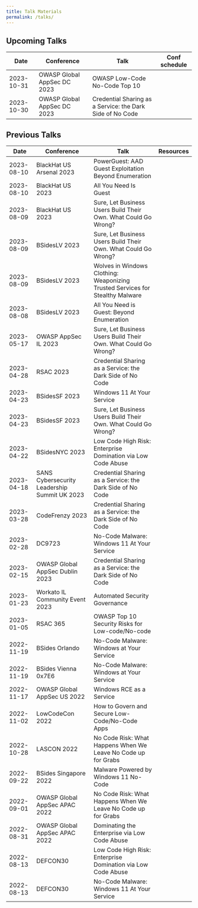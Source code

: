 ```yaml
--- 
title: Talk Materials
permalink: /talks/
---
```


## Upcoming Talks

| Date | Conference | Talk | Conf schedule |
| - | - | - | - |
| 2023-10-31 | OWASP Global AppSec DC 2023 | OWASP Low-Code No-Code Top 10 | [<i class="fab fa-fw fa-calendar" title="Conference schedule"></i>](https://owasp2023globalappsecwashin.sched.com/event/1OUyz/owasp-low-code-no-code-top-10) |
| 2023-10-30 | OWASP Global AppSec DC 2023 | Credential Sharing as a Service: the Dark Side of No Code| [<i class="fab fa-fw fa-calendar" title="Conference schedule"></i>](https://owasp2023globalappsecwashin.sched.com/event/1Os3h/credential-sharing-as-a-service-the-dark-side-of-no-code) |


## Previous Talks

| Date | Conference | Talk | Resources |
| - | - | - | - |
| 2023-08-10 | BlackHat US Arsenal 2023 | PowerGuest: AAD Guest Exploitation Beyond Enumeration | [<i class="fab fa-fw fa-github" title="powerpwn"></i>](https://github.com/mbrg/power-pwn) |
| 2023-08-10 | BlackHat US 2023 | All You Need Is Guest | [<i class="fab fa-fw fa-slideshare" title="Slides"></i>](../assets/pdfs/2023-08-10_BHUSA-2023_All_You_Need_is_Guest.pdf) [<i class="fab fa-fw fa-github" title="powerpwn"></i>](https://github.com/mbrg/power-pwn) |
| 2023-08-09 | BlackHat US 2023 | Sure, Let Business Users Build Their Own. What Could Go Wrong? | [<i class="fab fa-fw fa-slideshare" title="Slides"></i>](../assets/pdfs/2023-08-09_BHUSA-2023_Sure_Let_Business_Users_Build_Their_Own_What_Could_Go_Wrong.pdf) [<i class="fab fa-fw fa-book" title="OWASP LCNC Top 10"></i>](https://owasp.org/www-project-top-10-low-code-no-code-security-risks/) |
| 2023-08-09 | BSidesLV 2023 | Sure, Let Business Users Build Their Own. What Could Go Wrong? | [<i class="fab fa-fw fa-slideshare" title="Slides"></i>](../assets/pdfs/2023-08-09_BSidesLV-2023_Sure_Let_Business_Users_Build_Their_Own_What_Could_Go_Wrong.pdf) [<i class="fab fa-fw fa-youtube" title="Recording"></i>](https://www.youtube.com/watch?v=nHDUVzrpZEk&t=23971s) [<i class="fab fa-fw fa-book" title="OWASP LCNC Top 10"></i>](https://owasp.org/www-project-top-10-low-code-no-code-security-risks/) |
| 2023-08-09 | BSidesLV 2023 | Wolves in Windows Clothing: Weaponizing Trusted Services for Stealthy Malware | [<i class="fab fa-fw fa-slideshare" title="Slides"></i>](../assets/pdfs/2023-08-09_BSidesLV-2023_Wolves_in_Windows_Clothing.pdf) [<i class="fab fa-fw fa-youtube" title="Recording"></i>](https://www.youtube.com/live/4L5lPqgAgR4?t=7426) |
| 2023-08-08 | BSidesLV 2023 | All You Need is Guest: Beyond Enumeration | [<i class="fab fa-fw fa-slideshare" title="Slides"></i>](../assets/pdfs/2023-08-08_BSidesLV-2023_All_You_Need_is_Guest.pdf) [<i class="fab fa-fw fa-youtube" title="Recording"></i>](https://youtu.be/Eh6b1H_-U20?t=29472) |
| 2023-05-17 | OWASP AppSec IL 2023 | Sure, Let Business Users Build Their Own. What Could Go Wrong? | [<i class="fab fa-fw fa-book" title="OWASP LCNC Top 10"></i>](https://owasp.org/www-project-top-10-low-code-no-code-security-risks/) |
| 2023-04-28 | RSAC 2023 | Credential Sharing as a Service: the Dark Side of No Code | [<i class="fab fa-fw fa-slideshare" title="Slides"></i>](../assets/pdfs/2023-04-28_RSAC-2023_DAS-R06_Credential_Sharing_as_a_Service_The_Dark_Side_of_No_Code.pdf) [<i class="fab fa-fw fa-youtube" title="Recording"></i>](https://www.youtube.com/watch?v=QtaA5U7LJ74) |
| 2023-04-23 | BSidesSF 2023 | Windows 11 At Your Service | [<i class="fab fa-fw fa-slideshare" title="Slides"></i>](../assets/pdfs/2023-04-23_BSidesSF_Windows_11_At_Your_Service.pdf) [<i class="fab fa-fw fa-youtube" title="Recording"></i>](https://youtu.be/yVRglHWHLC8) |
| 2023-04-23 | BSidesSF 2023 | Sure, Let Business Users Build Their Own. What Could Go Wrong? | [<i class="fab fa-fw fa-slideshare" title="Slides"></i>](../assets/pdfs/2023-04-23_BSidesSF_Sure_Let_Business_Users_Build_Their_Own_What_Could_Go_Wrong.pdf) [<i class="fab fa-fw fa-youtube" title="Recording"></i>](https://youtu.be/Z0RvO6s7Jxk) [<i class="fab fa-fw fa-book" title="OWASP LCNC Top 10"></i>](https://owasp.org/www-project-top-10-low-code-no-code-security-risks/) |
| 2023-04-22 | BSidesNYC 2023 | Low Code High Risk: Enterprise Domination via Low Code Abuse | [<i class="fab fa-fw fa-slideshare" title="Slides"></i>](../assets/pdfs/2023-04-22_BSidesNYC_Dominating_the_Enterprise_via_Low_Code_Abuse.pdf) [<i class="fab fa-fw fa-youtube" title="Recording"></i>](https://www.youtube.com/watch?v=j0uUpsuUoFQ) |
| 2023-04-18 | SANS Cybersecurity Leadership Summit UK 2023 | Credential Sharing as a Service: the Dark Side of No Code | [<i class="fab fa-fw fa-slideshare" title="Slides"></i>](../assets/pdfs/2023-04-18_SANS-UK_Credential_Sharing_as_a_Service_the_Dark_Side_of_No_Code.pdf) |
| 2023-03-28 | CodeFrenzy 2023 | Credential Sharing as a Service: the Dark Side of No Code | [<i class="fab fa-fw fa-slideshare" title="Slides"></i>](../assets/pdfs/2023-03-28_CodeFrenzy_Credential_Sharing_as_a_Service_the_Dark_Side_of_No_Code.pdf) [<i class="fab fa-fw fa-youtube" title="Recording"></i>](https://youtu.be/Nrc9dT-Gx3Y) |
| 2023-02-28 | DC9723 | No-Code Malware: Windows 11 At Your Service | [<i class="fab fa-fw fa-slideshare" title="Slides"></i>](../assets/pdfs/2023-02-28_DC9723_No_Code_Malware_Windows_11_At_Your_Service.pdf) |
| 2023-02-15 | OWASP Global AppSec Dublin 2023 | Credential Sharing as a Service: the Dark Side of No Code | [<i class="fab fa-fw fa-slideshare" title="Slides"></i>](../assets/pdfs/2023-02-15_OWASP-Dublin-2023_Credential_Sharing_as_a_Service_the_Dark_Side_of_No_Code.pdf) [<i class="fab fa-fw fa-youtube" title="Recording"></i>](https://youtu.be/AD0R4qyrh3g) |
| 2023-01-23 | Workato IL Community Event 2023 | Automated Security Governance | [<i class="fab fa-fw fa-slideshare" title="Slides"></i>](../assets/pdfs/2023-01-23_Workato_Automated_Security_Governance.pdf) |
| 2023-01-05 | RSAC 365 | OWASP Top 10 Security Risks for Low-code/No-code | [<i class="fab fa-fw fa-slideshare" title="Slides"></i>](../assets/pdfs/2023-01-05_RSAC-365-2023.pdf) [<i class="fab fa-fw fa-youtube" title="Recording"></i>](https://www.rsaconference.com/library/webcast/130-owasp-top-10-security-risks) [<i class="fab fa-fw fa-book" title="OWASP LCNC Top 10"></i>](https://owasp.org/www-project-top-10-low-code-no-code-security-risks/) [<i class="fab fa-fw fa-book" title="OWASP LCNC Top 10"></i>](https://owasp.org/www-project-top-10-low-code-no-code-security-risks/) |
| 2022-11-19 | BSides Orlando | No-Code Malware: Windows at Your Service | [<i class="fab fa-fw fa-slideshare" title="Slides"></i>](../assets/pdfs/2022-11-19_BSides-Orlando_No_Code_Malware_Windows_At_Your_Service.pdf) |
| 2022-11-19 | BSides Vienna 0x7E6 | No-Code Malware: Windows at Your Service | [<i class="fab fa-fw fa-slideshare" title="Slides"></i>](../assets/pdfs/2022-11-19_BSides-Vienna-0x7E6_No_Code_Malware_Windows_At_Your_Service.pdf) |
| 2022-11-17 | OWASP Global AppSec US 2022 | Windows RCE as a Service | [<i class="fab fa-fw fa-slideshare" title="Slides"></i>](../assets/pdfs/2022-11-17_OWASP-US-2022_Windows_RCE_as_a_Service.pdf) | 
| 2022-11-02 | LowCodeCon 2022 | How to Govern and Secure Low-Code/No-Code Apps | [<i class="fab fa-fw fa-slideshare" title="Slides"></i>](../assets/pdfs/2022-11-02_LowCodeCon.pdf) [<i class="fab fa-fw fa-youtube" title="Recording"></i>](https://www.youtube.com/watch?v=lgPzDD2TaCE) [<i class="fab fa-fw fa-book" title="OWASP LCNC Top 10"></i>](https://owasp.org/www-project-top-10-low-code-no-code-security-risks/) |
| 2022-10-28 | LASCON 2022 | No Code Risk: What Happens When We Leave No Code up for Grabs | [<i class="fab fa-fw fa-slideshare" title="Slides"></i>](../assets/pdfs/2022-10-28-LASCON_No_Code_Risk_What_Happens_When_We_Leave_No_Code_up_for_Grabs.pdf) [<i class="fab fa-fw fa-youtube" title="Recording"></i>](https://www.youtube.com/watch?v=Skr4Yj3s8ms) [<i class="fab fa-fw fa-book" title="OWASP LCNC Top 10"></i>](https://owasp.org/www-project-top-10-low-code-no-code-security-risks/) |
| 2022-09-22 | BSides Singapore 2022 | Malware Powered by Windows 11 No-Code | [<i class="fab fa-fw fa-slideshare" title="Slides"></i>](../assets/pdfs/2022-09-22_Bsides-Singapore-2022_Malware_Powered_by_Windows_11_No_Code.pdf) [<i class="fab fa-fw fa-youtube" title="Recording"></i>](https://www.youtube.com/watch?v=Y3fKAgQlHvE) [<i class="fab fa-fw fa-github" title="powerpwn"></i>](https://github.com/mbrg/power-pwn) |
| 2022-09-01 | OWASP Global AppSec APAC 2022 | No Code Risk: What Happens When We Leave No Code up for Grabs | [<i class="fab fa-fw fa-slideshare" title="Slides"></i>](../assets/pdfs/2022-09-01_OWASP-APAC-2022_No_Code_Risk_What_Happens_When_We_Leave_No_Code_Up_for_Grabs.pdf) [<i class="fab fa-fw fa-book" title="OWASP LCNC Top 10"></i>](https://owasp.org/www-project-top-10-low-code-no-code-security-risks/) |
| 2022-08-31 | OWASP Global AppSec APAC 2022 | Dominating the Enterprise via Low Code Abuse | [<i class="fab fa-fw fa-slideshare" title="Slides"></i>](../assets/pdfs/2022-08-31_OWASP-APAC-2022_Dominating_the_Enterprise_via_Low_Code_Abuse.pdf) [<i class="fab fa-fw fa-github" title="ZapCreds"></i>](https://github.com/mbrg/zapcreds) [<i class="fab fa-fw fa-github" title="Powerful"></i>](https://github.com/mbrg/powerful) |
| 2022-08-13 | DEFCON30 | Low Code High Risk: Enterprise Domination via Low Code Abuse | [<i class="fab fa-fw fa-slideshare" title="Slides"></i>](../assets/pdfs/2022-08-13_DEFCON30_Low_Code_High_Risk.pdf) [<i class="fab fa-fw fa-youtube" title="Recording"></i>](https://www.youtube.com/watch?v=D3A62Rzozq4) [<i class="fab fa-fw fa-github" title="Code"></i>](https://github.com/mbrg/defcon30) |
| 2022-08-13 | DEFCON30 | No-Code Malware: Windows 11 At Your Service | [<i class="fab fa-fw fa-slideshare" title="Slides"></i>](../assets/pdfs/2022-08-13_DEFCON30_No_Code_Malware.pdf) [<i class="fab fa-fw fa-youtube" title="Recording"></i>](https://www.youtube.com/watch?v=e8PEIOa6W9M) [<i class="fab fa-fw fa-github" title="Code"></i>](https://github.com/mbrg/defcon30) |